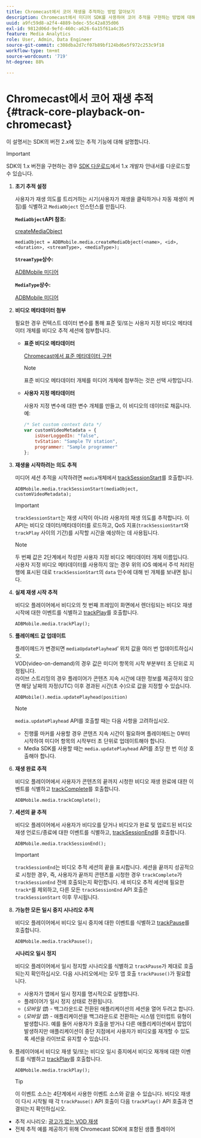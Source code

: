 ```yaml
---
title: Chromecast에서 코어 재생을 추적하는 방법 알아보기
description: Chromecast에서 미디어 SDK를 사용하여 코어 추적을 구현하는 방법에 대해 알아봅니다.
uuid: a9fc59d8-a2f4-4889-bdec-55c42a835d06
exl-id: 9812d06d-9efd-460c-a626-6a15f61a4c35
feature: Media Analytics
role: User, Admin, Data Engineer
source-git-commit: c308dba2d7cf07b89bf124bd6e5f972c253c9f18
workflow-type: tm+mt
source-wordcount: '719'
ht-degree: 88%

---
```


# Chromecast에서 코어 재생 추적{#track-core-playback-on-chromecast}

이 설명서는 SDK의 버전 2.x에 있는 추적 기능에 대해 설명합니다.

>[!IMPORTANT]
>
>SDK의 1.x 버전을 구현하는 경우 [SDK 다운로드](/help/getting-started/download-sdks.md)에서 1.x 개발자 안내서를 다운로드할 수 있습니다.

1. **초기 추적 설정**

   사용자가 재생 의도를 트리거하는 시기(사용자가 재생을 클릭하거나 자동 재생이 켜짐)를 식별하고 `MediaObject` 인스턴스를 만듭니다.

   **`MediaObject`API 참조:**

   [createMediaObject](https://adobe-marketing-cloud.github.io/media-sdks/reference/chromecast/ADBMobile.media.html#.createMediaObject)

   ```
   mediaObject = ADBMobile.media.createMediaObject(<name>, <id>, <duration>, <streamType>, <mediaType>);
   ```

   **`StreamType`상수:**

   [ADBMobile 미디어](https://adobe-marketing-cloud.github.io/media-sdks/reference/chromecast/ADBMobile.media.html#.StreamType)

   **`MediaType`상수:**

   [ADBMobile 미디어](https://adobe-marketing-cloud.github.io/media-sdks/reference/chromecast/ADBMobile.media.html#.MediaType)

1. **비디오 메타데이터 첨부**

   필요한 경우 컨텍스트 데이터 변수를 통해 표준 및/또는 사용자 지정 비디오 메타데이터 개체를 비디오 추적 세션에 첨부합니다.

   * **표준 비디오 메타데이터**

     [Chromecast에서 표준 메타데이터 구현](/help/use-cases/track-av-playback/impl-std-metadata/impl-std-metadata-chromecast.md)

     >[!NOTE]
     >
     >표준 비디오 메타데이터 개체를 미디어 개체에 첨부하는 것은 선택 사항입니다.

   * **사용자 지정 메타데이터**

     사용자 지정 변수에 대한 변수 개체를 만들고, 이 비디오의 데이터로 채웁니다. 예:

     ```js
     /* Set custom context data */
     var customVideoMetadata = {
         isUserLoggedIn: "false",
         tvStation: "Sample TV station",
         programmer: "Sample programmer"
     };
     ```

1. **재생을 시작하려는 의도 추적**

   미디어 세션 추적을 시작하려면 `media`개체에서 [trackSessionStart](https://adobe-marketing-cloud.github.io/media-sdks/reference/chromecast/ADBMobile.media.html#.trackSessionStart)를 호출합니다.

   ```
   ADBMobile.media.trackSessionStart(mediaObject, customVideoMetadata);
   ```

   >[!IMPORTANT]
   >
   >`trackSessionStart`는 재생 시작이 아니라 사용자의 재생 의도를 추적합니다. 이 API는 비디오 데이터/메타데이터를 로드하고, QoS 지표(`trackSessionStart`와 `trackPlay` 사이의 기간)를 시작할 시간을 예상하는 데 사용됩니다.

   >[!NOTE]
   >
   >두 번째 값은 2단계에서 작성한 사용자 지정 비디오 메타데이터 개체 이름입니다. 사용자 지정 비디오 메타데이터를 사용하지 않는 경우 위의 iOS 예에서 주석 처리된 행에 표시된 대로 `trackSessionStart`의 `data` 인수에 대해 빈 개체를 보내면 됩니다.

1. **실제 재생 시작 추적**

   비디오 플레이어에서 비디오의 첫 번째 프레임이 화면에서 렌더링되는 비디오 재생 시작에 대한 이벤트를 식별하고 [trackPlay](https://adobe-marketing-cloud.github.io/media-sdks/reference/chromecast/ADBMobile.media.html#.trackPlay)를 호출합니다.

   ```
   ADBMobile.media.trackPlay();
   ```

1. **플레이헤드 값 업데이트**

   플레이헤드가 변경되면 `mediaUpdatePlayhead`’ 위치 값을 여러 번 업데이트하십시오. <br /> VOD(video-on-demand)의 경우 값은 미디어 항목의 시작 부분부터 초 단위로 지정됩니다. <br /> 라이브 스트리밍의 경우 플레이어가 콘텐츠 지속 시간에 대한 정보를 제공하지 않으면 해당 날짜의 자정(UTC) 이후 경과된 시간(초 수)으로 값을 지정할 수 있습니다.

   ```
   ADBMobile().media.updatePlayhead(position)
   ```

   >[!NOTE]
   >
   >`media.updatePlayhead` API를 호출할 때는 다음 사항을 고려하십시오.
   >* 진행률 마커를 사용할 경우 콘텐츠 지속 시간이 필요하며 플레이헤드는 0부터 시작하여 미디어 항목의 시작부터 초 단위로 업데이트해야 합니다.
   >* Media SDK를 사용할 때는 `media.updatePlayhead` API를 초당 한 번 이상 호출해야 합니다.

1. **재생 완료 추적**

   비디오 플레이어에서 사용자가 콘텐츠의 끝까지 시청한 비디오 재생 완료에 대한 이벤트를 식별하고 [trackComplete](https://adobe-marketing-cloud.github.io/media-sdks/reference/chromecast/ADBMobile.media.html#.trackComplete)를 호출합니다.

   ```
   ADBMobile.media.trackComplete();
   ```

1. **세션의 끝 추적**

   비디오 플레이어에서 사용자가 비디오를 닫거나 비디오가 완료 및 업로드된 비디오 재생 언로드/종료에 대한 이벤트를 식별하고, [trackSessionEnd](https://adobe-marketing-cloud.github.io/media-sdks/reference/chromecast/ADBMobile.media.html#.trackSessionEnd)를 호출합니다.

   ```
   ADBMobile.media.trackSessionEnd();
   ```

   >[!IMPORTANT]
   >
   >`trackSessionEnd`는 비디오 추적 세션의 끝을 표시합니다. 세션을 끝까지 성공적으로 시청한 경우, 즉, 사용자가 끝까지 콘텐츠를 시청한 경우 `trackComplete`가 `trackSessionEnd` 전에 호출되는지 확인합니다. 새 비디오 추적 세션에 필요한 `track*`를 제외하고, 다른 모든 `trackSessionEnd` API 호출은 `trackSessionStart` 이후 무시됩니다.

1. **가능한 모든 일시 중지 시나리오 추적**

   비디오 플레이어에서 비디오 일시 중지에 대한 이벤트를 식별하고 [trackPause](https://adobe-marketing-cloud.github.io/media-sdks/reference/chromecast/ADBMobile.media.html#.trackPause)를 호출합니다.

   ```
   ADBMobile.media.trackPause();
   ```

   **시나리오 일시 정지**

   비디오 플레이어에서 일시 정지할 시나리오를 식별하고 `trackPause`가 제대로 호출되는지 확인하십시오. 다음 시나리오에서는 모두 앱 호출 `trackPause()`가 필요합니다.

   * 사용자가 앱에서 일시 정지를 명시적으로 실행합니다.
   * 플레이어가 일시 정지 상태로 전환됩니다.
   * (*모바일 앱*) - 백그라운드로 전환된 애플리케이션의 세션을 열어 두려고 합니다.
   * (*모바일 앱*) - 애플리케이션을 백그라운드로 전환하는 시스템 인터럽트 유형이 발생합니다. 예를 들어 사용자가 호출을 받거나 다른 애플리케이션에서 팝업이 발생하지만 애플리케이션이 중단 지점에서 사용자가 비디오를 재개할 수 있도록 세션을 라이브로 유지할 수 있습니다.

1. 플레이어에서 비디오 재생 및/또는 비디오 일시 중지에서 비디오 재개에 대한 이벤트를 식별하고 [trackPlay](https://adobe-marketing-cloud.github.io/media-sdks/reference/chromecast/ADBMobile.media.html#.trackComplete)를 호출합니다.

   ```
   ADBMobile.media.trackPlay();
   ```

   >[!TIP]
   >
   >이 이벤트 소스는 4단계에서 사용한 이벤트 소스와 같을 수 있습니다. 비디오 재생이 다시 시작될 때 각 `trackPause()` API 호출이 다음 `trackPlay()` API 호출과 연결되는지 확인하십시오.

* 추적 시나리오: [광고가 없는 VOD 재생](/help/use-cases/tracking-scenarios/vod-no-intrs-details.md)
* 전체 추적 예를 제공하기 위해 Chromecast SDK에 포함된 샘플 플레이어
